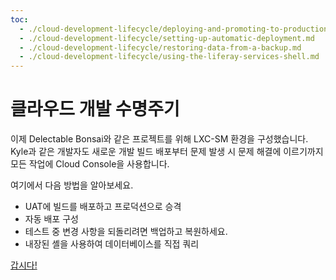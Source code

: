 ```yaml
---
toc:
  - ./cloud-development-lifecycle/deploying-and-promoting-to-production.md
  - ./cloud-development-lifecycle/setting-up-automatic-deployment.md
  - ./cloud-development-lifecycle/restoring-data-from-a-backup.md
  - ./cloud-development-lifecycle/using-the-liferay-services-shell.md
---
```

# 클라우드 개발 수명주기

이제 Delectable Bonsai와 같은 프로젝트를 위해 LXC-SM 환경을 구성했습니다. Kyle과 같은 개발자도 새로운 개발 빌드 배포부터 문제 발생 시 문제 해결에 이르기까지 모든 작업에 Cloud Console을 사용합니다.

여기에서 다음 방법을 알아보세요.

* UAT에 빌드를 배포하고 프로덕션으로 승격
* 자동 배포 구성
* 테스트 중 변경 사항을 되돌리려면 백업하고 복원하세요.
* 내장된 셸을 사용하여 데이터베이스를 직접 쿼리

[갑시다!](./cloud-development-lifecycle/deploying-and-promoting-to-production.md)
